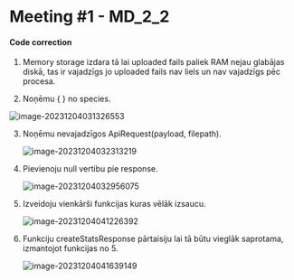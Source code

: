 # Meeting #1 - MD_2_2

#### Code correction

1.  Memory storage izdara tā lai uploaded fails paliek RAM nejau glabājas diskā, tas ir vajadzīgs jo uploaded fails nav liels un nav vajadzīgs pēc procesa.

2.  Noņēmu { } no species.

   ![image-20231204031326553](C:\Users\xnzza\AppData\Roaming\Typora\typora-user-images\image-20231204031326553.png)

3. Noņēmu nevajadzīgos ApiRequest(payload, filepath).

   ![image-20231204032313219](C:\Users\xnzza\AppData\Roaming\Typora\typora-user-images\image-20231204032313219.png)

4. Pievienoju null vertibu pie response.

   ![image-20231204032956075](C:\Users\xnzza\AppData\Roaming\Typora\typora-user-images\image-20231204032956075.png)

5. Izveidoju vienkārši funkcijas kuras vēlāk izsaucu.

   ![image-20231204041226392](C:\Users\xnzza\AppData\Roaming\Typora\typora-user-images\image-20231204041226392.png)

6. Funkciju createStatsResponse pārtaisiju lai tā būtu vieglāk saprotama, izmantojot funkcijas no 5.

   ![image-20231204041639149](C:\Users\xnzza\AppData\Roaming\Typora\typora-user-images\image-20231204041639149.png)

   